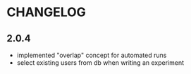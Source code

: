 CHANGELOG
============

2.0.4
------------------
* implemented "overlap" concept for automated runs
* select existing users from db when writing an experiment

